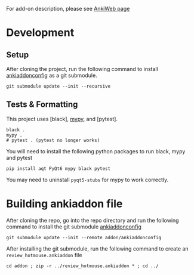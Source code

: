 For add-on description, please see [AnkiWeb page](https://ankiweb.net/shared/info/1928346827)

# Development

## Setup

After cloning the project, run the following command to install [ankiaddonconfig](https://github.com/BlueGreenMagick/ankiaddonconfig/) as a git submodule.

```
git submodule update --init --recursive
```

## Tests & Formatting

This project uses [black], [mypy](https://github.com/python/mypy), and [pytest].

```shell
black .
mypy .
# pytest . (pytest no longer works)
```

You will need to install the following python packages to run black, mypy and pytest

```
pip install aqt PyQt6 mypy black pytest
```

You may need to uninstall `pyqt5-stubs` for mypy to work correctly.

# Building ankiaddon file

After cloning the repo, go into the repo directory and run the following command to install the git submodule [ankiaddonconfig](https://github.com/BlueGreenMagick/ankiaddonconfig/)

```
git submodule update --init --remote addon/ankiaddonconfig
```

After installing the git submodule, run the following command to create an `review_hotmouse.ankiaddon` file

```
cd addon ; zip -r ../review_hotmouse.ankiaddon * ; cd ../
```
